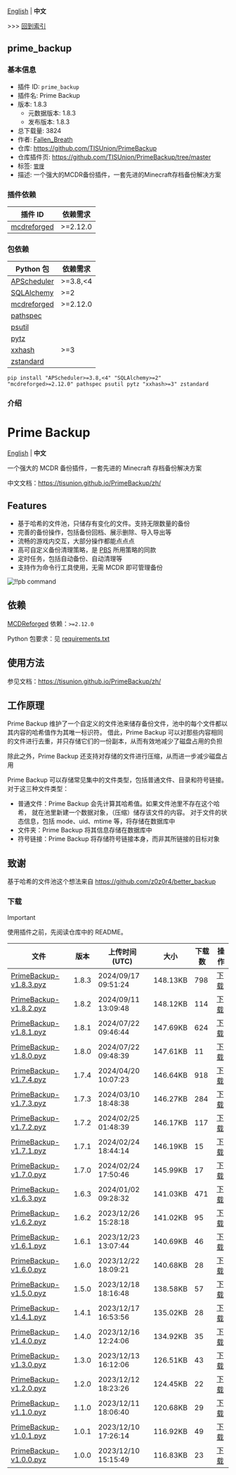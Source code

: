 [English](readme.md) | **中文**

\>\>\> [回到索引](/readme-zh_cn.md)

## prime_backup

### 基本信息

- 插件 ID: `prime_backup`
- 插件名: Prime Backup
- 版本: 1.8.3
  - 元数据版本: 1.8.3
  - 发布版本: 1.8.3
- 总下载量: 3824
- 作者: [Fallen_Breath](https://github.com/Fallen-Breath)
- 仓库: https://github.com/TISUnion/PrimeBackup
- 仓库插件页: https://github.com/TISUnion/PrimeBackup/tree/master
- 标签: [`管理`](/labels/management/readme-zh_cn.md)
- 描述: 一个强大的MCDR备份插件，一套先进的Minecraft存档备份解决方案

### 插件依赖

| 插件 ID | 依赖需求 |
| --- | --- |
| [mcdreforged](https://github.com/Fallen-Breath/MCDReforged) | \>=2.12.0 |

### 包依赖

| Python 包 | 依赖需求 |
| --- | --- |
| [APScheduler](https://pypi.org/project/APScheduler) | \>=3.8,\<4 |
| [SQLAlchemy](https://pypi.org/project/SQLAlchemy) | \>=2 |
| [mcdreforged](https://pypi.org/project/mcdreforged) | \>=2.12.0 |
| [pathspec](https://pypi.org/project/pathspec) |  |
| [psutil](https://pypi.org/project/psutil) |  |
| [pytz](https://pypi.org/project/pytz) |  |
| [xxhash](https://pypi.org/project/xxhash) | \>=3 |
| [zstandard](https://pypi.org/project/zstandard) |  |

```
pip install "APScheduler>=3.8,<4" "SQLAlchemy>=2" "mcdreforged>=2.12.0" pathspec psutil pytz "xxhash>=3" zstandard
```

### 介绍

# Prime Backup

[English](https://github.com/TISUnion/PrimeBackup/tree/master/README.md) | **中文**

一个强大的 MCDR 备份插件，一套先进的 Minecraft 存档备份解决方案

中文文档：https://tisunion.github.io/PrimeBackup/zh/

## Features

- 基于哈希的文件池，只储存有变化的文件。支持无限数量的备份
- 完善的备份操作，包括备份回档、展示删除、导入导出等
- 流畅的游戏内交互，大部分操作都能点点点
- 高可自定义备份清理策略，是 [PBS](https://pbs.proxmox.com/docs/prune-simulator/) 所用策略的同款
- 定时任务，包括自动备份、自动清理等
- 支持作为命令行工具使用，无需 MCDR 即可管理备份

![!!pb command](https://raw.githubusercontent.com/TISUnion/PrimeBackup/master/docs/img/pb_welcome.zh.png)

## 依赖

[MCDReforged](https://github.com/Fallen-Breath/MCDReforged) 依赖：`>=2.12.0`

Python 包要求：见 [requirements.txt](https://github.com/TISUnion/PrimeBackup/tree/master/requirements.txt)

## 使用方法

参见文档：https://tisunion.github.io/PrimeBackup/zh/

## 工作原理

Prime Backup 维护了一个自定义的文件池来储存备份文件，池中的每个文件都以其内容的哈希值作为其唯一标识符。
借此，Prime Backup 可以对那些内容相同的文件进行去重，并只存储它们的一份副本，从而有效地减少了磁盘占用的负担

除此之外，Prime Backup 还支持对存储的文件进行压缩，从而进一步减少磁盘占用

Prime Backup 可以存储常见集中的文件类型，包括普通文件、目录和符号链接。对于这三种文件类型：

- 普通文件：Prime Backup 会先计算其哈希值。如果文件池里不存在这个哈希，
  就在池里新建一个数据对象，（压缩）储存该文件的内容。
  对于文件的状态信息，包括 mode、uid、mtime 等，将存储在数据库中
- 文件夹：Prime Backup 将其信息存储在数据库中
- 符号链接：Prime Backup 将存储符号链接本身，而非其所链接的目标对象

## 致谢

基于哈希的文件池这个想法来自 https://github.com/z0z0r4/better_backup

### 下载

> [!IMPORTANT]
> 使用插件之前，先阅读仓库中的 README。

| 文件 | 版本 | 上传时间 (UTC) | 大小 | 下载数 | 操作 |
| --- | --- | --- | --- | --- | --- |
| [PrimeBackup-v1.8.3.pyz](https://github.com/TISUnion/PrimeBackup/releases/tag/v1.8.3) | 1.8.3 | 2024/09/17 09:51:24 | 148.13KB | 798 | [下载](https://github.com/TISUnion/PrimeBackup/releases/download/v1.8.3/PrimeBackup-v1.8.3.pyz) |
| [PrimeBackup-v1.8.2.pyz](https://github.com/TISUnion/PrimeBackup/releases/tag/v1.8.2) | 1.8.2 | 2024/09/11 13:09:48 | 148.12KB | 114 | [下载](https://github.com/TISUnion/PrimeBackup/releases/download/v1.8.2/PrimeBackup-v1.8.2.pyz) |
| [PrimeBackup-v1.8.1.pyz](https://github.com/TISUnion/PrimeBackup/releases/tag/v1.8.1) | 1.8.1 | 2024/07/22 09:46:44 | 147.69KB | 624 | [下载](https://github.com/TISUnion/PrimeBackup/releases/download/v1.8.1/PrimeBackup-v1.8.1.pyz) |
| [PrimeBackup-v1.8.0.pyz](https://github.com/TISUnion/PrimeBackup/releases/tag/v1.8.0) | 1.8.0 | 2024/07/22 09:48:39 | 147.61KB | 11 | [下载](https://github.com/TISUnion/PrimeBackup/releases/download/v1.8.0/PrimeBackup-v1.8.0.pyz) |
| [PrimeBackup-v1.7.4.pyz](https://github.com/TISUnion/PrimeBackup/releases/tag/v1.7.4) | 1.7.4 | 2024/04/20 10:07:23 | 146.64KB | 918 | [下载](https://github.com/TISUnion/PrimeBackup/releases/download/v1.7.4/PrimeBackup-v1.7.4.pyz) |
| [PrimeBackup-v1.7.3.pyz](https://github.com/TISUnion/PrimeBackup/releases/tag/v1.7.3) | 1.7.3 | 2024/03/10 18:48:38 | 146.27KB | 284 | [下载](https://github.com/TISUnion/PrimeBackup/releases/download/v1.7.3/PrimeBackup-v1.7.3.pyz) |
| [PrimeBackup-v1.7.2.pyz](https://github.com/TISUnion/PrimeBackup/releases/tag/v1.7.2) | 1.7.2 | 2024/02/25 01:48:39 | 146.17KB | 117 | [下载](https://github.com/TISUnion/PrimeBackup/releases/download/v1.7.2/PrimeBackup-v1.7.2.pyz) |
| [PrimeBackup-v1.7.1.pyz](https://github.com/TISUnion/PrimeBackup/releases/tag/v1.7.1) | 1.7.1 | 2024/02/24 18:44:14 | 146.19KB | 15 | [下载](https://github.com/TISUnion/PrimeBackup/releases/download/v1.7.1/PrimeBackup-v1.7.1.pyz) |
| [PrimeBackup-v1.7.0.pyz](https://github.com/TISUnion/PrimeBackup/releases/tag/v1.7.0) | 1.7.0 | 2024/02/24 17:50:46 | 145.99KB | 17 | [下载](https://github.com/TISUnion/PrimeBackup/releases/download/v1.7.0/PrimeBackup-v1.7.0.pyz) |
| [PrimeBackup-v1.6.3.pyz](https://github.com/TISUnion/PrimeBackup/releases/tag/v1.6.3) | 1.6.3 | 2024/01/02 09:28:32 | 141.03KB | 471 | [下载](https://github.com/TISUnion/PrimeBackup/releases/download/v1.6.3/PrimeBackup-v1.6.3.pyz) |
| [PrimeBackup-v1.6.2.pyz](https://github.com/TISUnion/PrimeBackup/releases/tag/v1.6.2) | 1.6.2 | 2023/12/26 15:28:18 | 141.02KB | 95 | [下载](https://github.com/TISUnion/PrimeBackup/releases/download/v1.6.2/PrimeBackup-v1.6.2.pyz) |
| [PrimeBackup-v1.6.1.pyz](https://github.com/TISUnion/PrimeBackup/releases/tag/v1.6.1) | 1.6.1 | 2023/12/23 13:07:44 | 140.69KB | 46 | [下载](https://github.com/TISUnion/PrimeBackup/releases/download/v1.6.1/PrimeBackup-v1.6.1.pyz) |
| [PrimeBackup-v1.6.0.pyz](https://github.com/TISUnion/PrimeBackup/releases/tag/v1.6.0) | 1.6.0 | 2023/12/22 18:09:21 | 140.68KB | 28 | [下载](https://github.com/TISUnion/PrimeBackup/releases/download/v1.6.0/PrimeBackup-v1.6.0.pyz) |
| [PrimeBackup-v1.5.0.pyz](https://github.com/TISUnion/PrimeBackup/releases/tag/v1.5.0) | 1.5.0 | 2023/12/18 18:16:48 | 138.58KB | 57 | [下载](https://github.com/TISUnion/PrimeBackup/releases/download/v1.5.0/PrimeBackup-v1.5.0.pyz) |
| [PrimeBackup-v1.4.1.pyz](https://github.com/TISUnion/PrimeBackup/releases/tag/v1.4.1) | 1.4.1 | 2023/12/17 16:53:56 | 135.02KB | 28 | [下载](https://github.com/TISUnion/PrimeBackup/releases/download/v1.4.1/PrimeBackup-v1.4.1.pyz) |
| [PrimeBackup-v1.4.0.pyz](https://github.com/TISUnion/PrimeBackup/releases/tag/v1.4.0) | 1.4.0 | 2023/12/16 12:24:06 | 134.92KB | 35 | [下载](https://github.com/TISUnion/PrimeBackup/releases/download/v1.4.0/PrimeBackup-v1.4.0.pyz) |
| [PrimeBackup-v1.3.0.pyz](https://github.com/TISUnion/PrimeBackup/releases/tag/v1.3.0) | 1.3.0 | 2023/12/13 16:12:06 | 126.51KB | 43 | [下载](https://github.com/TISUnion/PrimeBackup/releases/download/v1.3.0/PrimeBackup-v1.3.0.pyz) |
| [PrimeBackup-v1.2.0.pyz](https://github.com/TISUnion/PrimeBackup/releases/tag/v1.2.0) | 1.2.0 | 2023/12/12 18:23:26 | 124.45KB | 22 | [下载](https://github.com/TISUnion/PrimeBackup/releases/download/v1.2.0/PrimeBackup-v1.2.0.pyz) |
| [PrimeBackup-v1.1.0.pyz](https://github.com/TISUnion/PrimeBackup/releases/tag/v1.1.0) | 1.1.0 | 2023/12/11 18:06:40 | 120.68KB | 29 | [下载](https://github.com/TISUnion/PrimeBackup/releases/download/v1.1.0/PrimeBackup-v1.1.0.pyz) |
| [PrimeBackup-v1.0.1.pyz](https://github.com/TISUnion/PrimeBackup/releases/tag/v1.0.1) | 1.0.1 | 2023/12/10 17:26:14 | 116.92KB | 49 | [下载](https://github.com/TISUnion/PrimeBackup/releases/download/v1.0.1/PrimeBackup-v1.0.1.pyz) |
| [PrimeBackup-v1.0.0.pyz](https://github.com/TISUnion/PrimeBackup/releases/tag/v1.0.0) | 1.0.0 | 2023/12/10 15:15:49 | 116.83KB | 23 | [下载](https://github.com/TISUnion/PrimeBackup/releases/download/v1.0.0/PrimeBackup-v1.0.0.pyz) |

